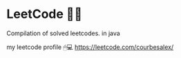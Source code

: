 # LeetCode 👩‍💻
Compilation of solved leetcodes. in java 

my leetcode profile 🖱💻
https://leetcode.com/courbesalex/

